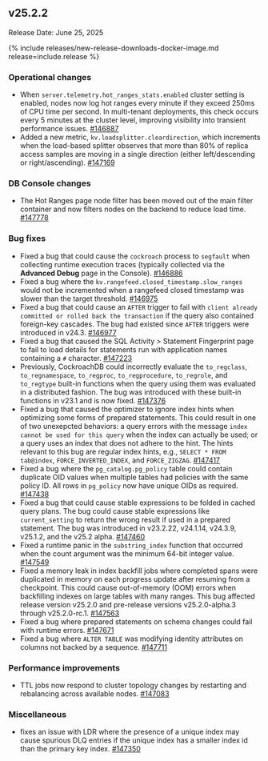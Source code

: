 ## v25.2.2

Release Date: June 25, 2025

{% include releases/new-release-downloads-docker-image.md release=include.release %}

<h3 id="v25-2-2-operational-changes">Operational changes</h3>

- When `server.telemetry.hot_ranges_stats.enabled` cluster setting is enabled, nodes now log hot ranges every minute if they exceed 250ms of CPU time per second. In multi-tenant deployments, this check occurs every 5 minutes at the cluster level, improving visibility into transient performance issues.
 [#146887][#146887]
- Added a new metric, `kv.loadsplitter.cleardirection`, which increments when the load-based splitter observes that more than 80% of replica access samples are moving in a single direction (either left/descending or right/ascending).
 [#147169][#147169]

<h3 id="v25-2-2-db-console-changes">DB Console changes</h3>

- The Hot Ranges page node filter has been moved out of the main filter container and now filters nodes on the backend to reduce load time.
 [#147778][#147778]

<h3 id="v25-2-2-bug-fixes">Bug fixes</h3>

- Fixed a bug that could cause the `cockroach` process to `segfault` when collecting runtime execution traces (typically collected via the **Advanced Debug** page in the Console).
 [#146886][#146886]
- Fixed a bug where the `kv.rangefeed.closed_timestamp.slow_ranges` would not be incremented when a rangefeed closed timestamp was slower than the target threshold.
 [#146975][#146975]
- Fixed a bug that could cause an `AFTER` trigger to fail with `client already committed or rolled back the transaction` if the query also contained foreign-key cascades. The bug had existed since `AFTER` triggers were introduced in v24.3.
 [#146977][#146977]
- Fixed a bug that caused the SQL Activity > Statement Fingerprint page to fail to load details for statements run with application names containing a `#` character.
 [#147223][#147223]
- Previously, CockroachDB could incorrectly evaluate the `to_regclass`, `to_regnamespace`, `to_regproc`, `to_regprocedure`, `to_regrole`, and `to_regtype` built-in functions when the query using them was evaluated in a distributed fashion. The bug was introduced with these built-in functions in v23.1 and is now fixed.
 [#147376][#147376]
- Fixed a bug that caused the optimizer to ignore index hints when optimizing some forms of prepared statements. This could result in one of two unexepcted behaviors: a query errors with the message `index cannot be used for this query` when the index can actually be used; or a query uses an index that does not adhere to the hint. The hints relevant to this bug are regular index hints, e.g., `SELECT * FROM tab@index`, `FORCE_INVERTED_INDEX`, and `FORCE_ZIGZAG`.
 [#147417][#147417]
- Fixed a bug where the `pg_catalog.pg_policy` table could contain duplicate OID values when multiple tables had policies with the same policy ID. All rows in `pg_policy` now have unique OIDs as required.
 [#147438][#147438]
- Fixed a bug that could cause stable expressions to be folded in cached query plans. The bug could cause stable expressions like `current_setting` to return the wrong result if used in a prepared statement. The bug was introduced in v23.2.22, v24.1.14, v24.3.9, v25.1.2, and the v25.2 alpha.
 [#147460][#147460]
- Fixed a runtime panic in the `substring_index` function that occurred when the count argument was the minimum 64-bit integer value.
 [#147549][#147549]
- Fixed a memory leak in index backfill jobs where completed spans were duplicated in memory on each progress update after resuming from a checkpoint. This could cause out-of-memory (OOM) errors when backfilling indexes on large tables with many ranges. This bug affected release version v25.2.0 and pre-release versions v25.2.0-alpha.3 through v25.2.0-rc.1.
 [#147563][#147563]
- Fixed a bug where prepared statements on schema changes could fail with runtime errors.
 [#147671][#147671]
- Fixed a bug where `ALTER TABLE` was modifying identity attributes on columns not backed by a sequence.
 [#147711][#147711]

<h3 id="v25-2-2-performance-improvements">Performance improvements</h3>

- TTL jobs now respond to cluster topology changes by restarting and rebalancing across available nodes.
 [#147083][#147083]

<h3 id="v25-2-2-miscellaneous">Miscellaneous</h3>

- fixes an issue with LDR where the presence of a unique
  index may cause spurious DLQ entries if the unique index has a smaller
  index id than the primary key index. [#147350][#147350]


[#146886]: https://github.com/cockroachdb/cockroach/pull/146886
[#147549]: https://github.com/cockroachdb/cockroach/pull/147549
[#147438]: https://github.com/cockroachdb/cockroach/pull/147438
[#147417]: https://github.com/cockroachdb/cockroach/pull/147417
[#147532]: https://github.com/cockroachdb/cockroach/pull/147532
[#147563]: https://github.com/cockroachdb/cockroach/pull/147563
[#147711]: https://github.com/cockroachdb/cockroach/pull/147711
[#146887]: https://github.com/cockroachdb/cockroach/pull/146887
[#146975]: https://github.com/cockroachdb/cockroach/pull/146975
[#146977]: https://github.com/cockroachdb/cockroach/pull/146977
[#147223]: https://github.com/cockroachdb/cockroach/pull/147223
[#147350]: https://github.com/cockroachdb/cockroach/pull/147350
[#147671]: https://github.com/cockroachdb/cockroach/pull/147671
[#147083]: https://github.com/cockroachdb/cockroach/pull/147083
[#147169]: https://github.com/cockroachdb/cockroach/pull/147169
[#147778]: https://github.com/cockroachdb/cockroach/pull/147778
[#147376]: https://github.com/cockroachdb/cockroach/pull/147376
[#147460]: https://github.com/cockroachdb/cockroach/pull/147460
